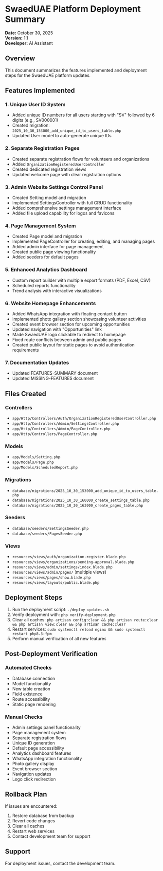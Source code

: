 # SwaedUAE Platform Deployment Summary

**Date:** October 30, 2025  
**Version:** 1.1  
**Developer:** AI Assistant

## Overview

This document summarizes the features implemented and deployment steps for the SwaedUAE platform updates.

## Features Implemented

### 1. Unique User ID System
- Added unique ID numbers for all users starting with "SV" followed by 6 digits (e.g., SV000001)
- Created migration: `2025_10_30_153000_add_unique_id_to_users_table.php`
- Updated User model to auto-generate unique IDs

### 2. Separate Registration Pages
- Created separate registration flows for volunteers and organizations
- Added `OrganizationRegisteredUserController`
- Created dedicated registration views
- Updated welcome page with clear registration options

### 3. Admin Website Settings Control Panel
- Created Setting model and migration
- Implemented SettingsController with full CRUD functionality
- Added comprehensive settings management interface
- Added file upload capability for logos and favicons

### 4. Page Management System
- Created Page model and migration
- Implemented PageController for creating, editing, and managing pages
- Added admin interface for page management
- Created public page viewing functionality
- Added seeders for default pages

### 5. Enhanced Analytics Dashboard
- Custom report builder with multiple export formats (PDF, Excel, CSV)
- Scheduled reports functionality
- Trend analysis with interactive visualizations

### 6. Website Homepage Enhancements
- Added WhatsApp integration with floating contact button
- Implemented photo gallery section showcasing volunteer activities
- Created event browser section for upcoming opportunities
- Updated navigation with "Opportunities" link
- Made SwaedUAE logo clickable to redirect to homepage
- Fixed route conflicts between admin and public pages
- Created public layout for static pages to avoid authentication requirements

### 7. Documentation Updates
- Updated FEATURES-SUMMARY document
- Updated MISSING-FEATURES document

## Files Created

### Controllers
- `app/Http/Controllers/Auth/OrganizationRegisteredUserController.php`
- `app/Http/Controllers/Admin/SettingsController.php`
- `app/Http/Controllers/Admin/PageController.php`
- `app/Http/Controllers/PageController.php`

### Models
- `app/Models/Setting.php`
- `app/Models/Page.php`
- `app/Models/ScheduledReport.php`

### Migrations
- `database/migrations/2025_10_30_153000_add_unique_id_to_users_table.php`
- `database/migrations/2025_10_30_160000_create_settings_table.php`
- `database/migrations/2025_10_30_163000_create_pages_table.php`

### Seeders
- `database/seeders/SettingsSeeder.php`
- `database/seeders/PagesSeeder.php`

### Views
- `resources/views/auth/organization-register.blade.php`
- `resources/views/organizations/pending-approval.blade.php`
- `resources/views/admin/settings/index.blade.php`
- `resources/views/admin/pages/` (multiple views)
- `resources/views/pages/show.blade.php`
- `resources/views/layouts/public.blade.php`

## Deployment Steps

1. Run the deployment script: `./deploy-updates.sh`
2. Verify deployment with: `php verify-deployment.php`
3. Clear all caches: `php artisan config:clear && php artisan route:clear && php artisan view:clear && php artisan cache:clear`
4. Restart services: `sudo systemctl reload nginx && sudo systemctl restart php8.3-fpm`
5. Perform manual verification of all new features

## Post-Deployment Verification

### Automated Checks
- Database connection
- Model functionality
- New table creation
- Field existence
- Route accessibility
- Static page rendering

### Manual Checks
- Admin settings panel functionality
- Page management system
- Separate registration flows
- Unique ID generation
- Default page accessibility
- Analytics dashboard features
- WhatsApp integration functionality
- Photo gallery display
- Event browser section
- Navigation updates
- Logo click redirection

## Rollback Plan

If issues are encountered:

1. Restore database from backup
2. Revert code changes
3. Clear all caches
4. Restart web services
5. Contact development team for support

## Support

For deployment issues, contact the development team.